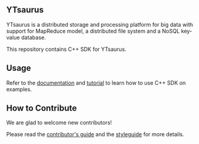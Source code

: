 ## YTsaurus

YTsaurus is a distributed storage and processing platform for big data with support for MapReduce model, a distributed file system and a NoSQL key-value database.

This repository contains C++ SDK for YTsaurus.

## Usage

Refer to the [documentation](https://ytsaurus.tech/docs/en/api/cpp/description) and [tutorial](yt/cpp/mapreduce/examples/tutorial) to learn how to use C++ SDK on examples.

## How to Contribute

We are glad to welcome new contributors!

Please read the [contributor's guide](CONTRIBUTING.md) and the [styleguide](yt/styleguide/styleguide.md) for more details.

